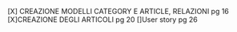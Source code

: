 [X] CREAZIONE MODELLI CATEGORY E ARTICLE, RELAZIONI pg 16
[X]CREAZIONE DEGLI ARTICOLI pg 20
[]User story pg 26